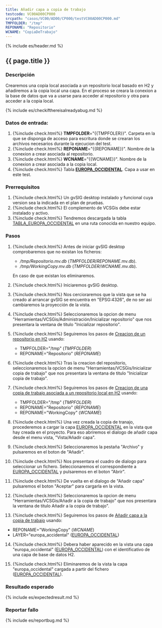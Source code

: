 ```yaml
---
title: Añadir capa a copia de trabajo
testcode: VC00AD00CP000
srcpath: "casos/VC00/AD00/CP000/testVC00AD00CP000.md"
TMPFOLDER: "/tmp"
REPONAME: "Repositorio"
WCNAME: "CopiaDeTrabajo"
---
```


{% include es/header.md %}

## {{ page.title }}

### Descripción

Crearemos una copia local asociada a un repositorio local basado en H2 y añadiremos a la copia local 
una capa. En el proceso se creara la conexion a la base de datos que va a usarse para acceder al repositorio y
otra para acceder a la copia local.

{% include es/checkifthereisalreadyabug.md %}

### Datos de entrada:

1. {%include check.html%}  **TMPFOLDER**="{{TMPFOLER}}". Carpeta en la que se disponga de acceso para escritura donde
   se crearan los archivos necesarios durante la ejecucion del test.
2. {%include check.html%}  **REPONAME**="{{REPONAME}}". Nombre de la conexion a crear asociada al repositorio.
3. {%include check.html%}  **WCNAME**="{{WCNAME}}". Nombre de la conexion a crear asociada a la copia local. 
4. {%include check.html%}  Tabla **[EUROPA_OCCIDENTAL](../../data/europa_occidental.csv)**. Capa a usar en
   este test. 

### Prerrequisitos

1. {%include check.html%} Un gvSIG desktop instalado y funcional cuya version sea la indicada en el plan de pruebas.
2. {%include check.html%} El complemento de VCSGis debe estar instalado y activo.
3. {%include check.html%} Tendremos descargada la tabla [TABLA_EUROPA_OCCIDENTAL](../../data/europa_occidental.csv) en una ruta conocida en nuestro equipo.

### Pasos

1. {%include check.html%} Antes de iniciar gvSIG desktop comprobaremos que no existan los ficheros:
   * */tmp/Repositorio.mv.db* (*TMPFOLDER*/*REPONAME*.mv.db).
   * */tmp/WorkingCopy.mv.db* (*TMPFOLDER*/*WCNAME*.mv.db).
   
   En caso de que existan los eliminaremos.
   
2. {%include check.html%} Iniciaremos gvSIG desktop.

3. {%include check.html%} Nos cercioraremos que la vista que se ha creado al arrancar gvSIG se encuentra 
   en "EPSG:4326", de no ser asi cambiaremos la proyección de la vista.

4. {%include check.html%} Seleccionaremos la opcion de menu "Herramientas/VCSGis/Administración/Inicializar repositorio" 
   que nos presentara la ventana de titulo "Inicializar repositorio".

5. {%include check.html%} Seguiremos los pasos de [Creacion de un repositorio en H2](../../PROC/001/procVC00PROC001.md?) usando:
   * TMPFOLDER="/tmp" (*TMPFOLDER*)
   * REPONAME="Repositorio" (*REPONAME*)

6. {%include check.html%} Tras la creacion del repositorio, seleccionaremos la opcion de menu 
   "Herramientas/VCSGis/Inicializar copia de trabajo" que nos presentara la ventana de 
   titulo "Inicializar copia de trabajo".

7. {%include check.html%} Seguiremos los pasos de 
   [Creacion de una copia de trabajo asociada a un repositorio local en H2](../../PROC/002/procVC00PROC002.md) 
   usando:
   * TMPFOLDER="/tmp" (*TMPFOLDER*)
   * REPONAME="Repositorio" (*REPONAME*)
   * REPONAME="WorkingCopy" (*WCNAME*)
   
8. {%include check.html%} Una vez creada la copia de tranajo, procederemos a cargar la 
   capa [EUROPA_OCCIDENTAL](../../data/europa_occidental.csv) en la vista que hay creada 
   en el proyecto. Para eso abriremos el dialogo de añadir capa desde el menu vista, "Vista/Añadir capa".

9. {%include check.html%} Seleccionaremos la pestaña "Archivo" y pulsaremos en el boton de "Añadir".

10. {%include check.html%} Nos presentara el cuadro de dialogo para seleccionar un fichero. 
    Seleccionaremos el correspondiente a [EUROPA_OCCIDENTAL](../../data/europa_occidental.csv) 
    y pulsaremos en el boton "Abrir".

11. {%include check.html%} De vuelta en el dialogo de "Añadir capa" pulsaremos el boton "Aceptar" 
    para cargarla en la vista.

12. {%include check.html%} Seleccionaremos la opcion de menu "Herramientas/VCSGis/Añadir a la copia de trabajo" 
    que nos presentara la ventana de titulo Añadir a la copia de trabajo".

13. {%include check.html%} Seguiremos los pasos de [Añadir capa a la copia de trabajo](../../PROC/003/VC00PROC003.md) usando: 
   * REPONAME="WorkingCopy" (*WCNAME*)
   * LAYER="europa_accidental" ([EUROPA_OCCIDENTAL](../../data/europa_occidental.csv))

14. {%include check.html%} Debera haber aparecido en la vista una capa 
    "europa_occidental" ([EUROPA_OCCIDENTAL](../../data/europa_occidental.csv))
    con el identificativo de una capa de base de datos H2.

15. {%include check.html%} Eliminaremos de la vista la capa "europa_occidental" cargada 
    a partir del fichero ([EUROPA_OCCIDENTAL](../../data/europa_occidental.csv)).

### Resultado esperado

{% include es/expectedresult.md %}

### Reportar fallo

{% include es/reportbug.md %}

